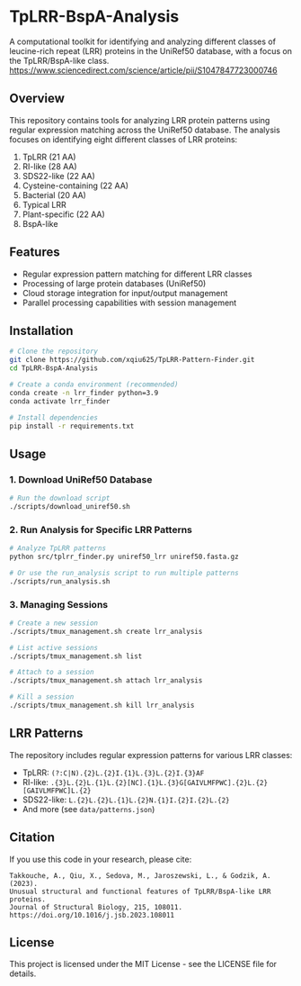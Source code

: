 # TpLRR-BspA-Analysis

A computational toolkit for identifying and analyzing different classes of leucine-rich repeat (LRR) proteins in the UniRef50 database, with a focus on the TpLRR/BspA-like class.  https://www.sciencedirect.com/science/article/pii/S1047847723000746 

## Overview

This repository contains tools for analyzing LRR protein patterns using regular expression matching across the UniRef50 database. The analysis focuses on identifying eight different classes of LRR proteins:

1. TpLRR (21 AA)
2. RI-like (28 AA)
3. SDS22-like (22 AA)
4. Cysteine-containing (22 AA)
5. Bacterial (20 AA)
6. Typical LRR
7. Plant-specific (22 AA)
8. BspA-like

## Features

- Regular expression pattern matching for different LRR classes
- Processing of large protein databases (UniRef50)
- Cloud storage integration for input/output management
- Parallel processing capabilities with session management

## Installation

```bash
# Clone the repository
git clone https://github.com/xqiu625/TpLRR-Pattern-Finder.git
cd TpLRR-BspA-Analysis

# Create a conda environment (recommended)
conda create -n lrr_finder python=3.9
conda activate lrr_finder

# Install dependencies
pip install -r requirements.txt
```

## Usage

### 1. Download UniRef50 Database

```bash
# Run the download script
./scripts/download_uniref50.sh
```

### 2. Run Analysis for Specific LRR Patterns

```bash
# Analyze TpLRR patterns
python src/tplrr_finder.py uniref50_lrr uniref50.fasta.gz

# Or use the run_analysis script to run multiple patterns
./scripts/run_analysis.sh
```

### 3. Managing Sessions

```bash
# Create a new session
./scripts/tmux_management.sh create lrr_analysis

# List active sessions
./scripts/tmux_management.sh list

# Attach to a session
./scripts/tmux_management.sh attach lrr_analysis

# Kill a session
./scripts/tmux_management.sh kill lrr_analysis
```

## LRR Patterns

The repository includes regular expression patterns for various LRR classes:

- TpLRR: `(?:C|N).{2}L.{2}I.{1}L.{3}L.{2}I.{3}AF`
- RI-like: `.{3}L.{2}L.{1}L.{2}[NC].{1}L.{3}G[GAIVLMFPWC].{2}L.{2}[GAIVLMFPWC]L.{2}`
- SDS22-like: `L.{2}L.{2}L.{1}L.{2}N.{1}I.{2}I.{2}L.{2}`
- And more (see `data/patterns.json`)

## Citation

If you use this code in your research, please cite:

```
Takkouche, A., Qiu, X., Sedova, M., Jaroszewski, L., & Godzik, A. (2023). 
Unusual structural and functional features of TpLRR/BspA-like LRR proteins. 
Journal of Structural Biology, 215, 108011.
https://doi.org/10.1016/j.jsb.2023.108011
```

## License

This project is licensed under the MIT License - see the LICENSE file for details.
